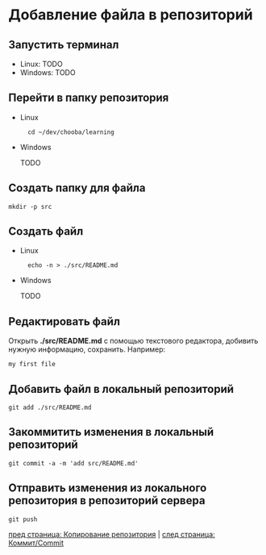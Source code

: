 # Добавление файла в репозиторий #

## Запустить терминал ##

* Linux: TODO
* Windows: TODO

## Перейти в папку репозитория ##

* Linux

        cd ~/dev/chooba/learning

* Windows

    TODO

## Создать папку для файла ##

    mkdir -p src

## Создать файл ##

* Linux

        echo -n > ./src/README.md

* Windows

    TODO

## Редактировать файл ##

Открыть **./src/README.md** с помощью текстового редактора, добивить нужную информацию, сохранить. Например:

    my first file

## Добавить файл в локальный репозиторий ##

    git add ./src/README.md

## Закоммитить изменения в локальный репозиторий ##

    git commit -a -m 'add src/README.md'

## Отправить изменения из локального репозитория в репозиторий сервера ##

    git push

[пред страница: Копирование репозитория](copy-repo.md) | [след страница: Коммит/Commit](commit.md)
